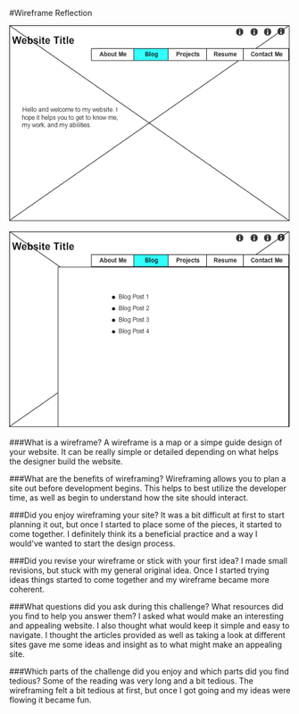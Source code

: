 #Wireframe Reflection

![Index.HTML](imgs/index-html.png)

![BlogIndex.HTML](imgs/blog-index.png)

###What is a wireframe?
A wireframe is a map or a simpe guide design of your website. It can be really simple or detailed depending on what helps the designer build the website.

###What are the benefits of wireframing?
Wireframing allows you to plan a site out before development begins. This helps to best utilize the developer time, as well as begin to understand how the site should interact.

###Did you enjoy wireframing your site?
It was a bit difficult at first to start planning it out, but once I started to place some of the pieces, it started to come together. I definitely think its a beneficial practice and a way I would've wanted to start the design process.

###Did you revise your wireframe or stick with your first idea?
I made small revisions, but stuck with my general original idea. Once I started trying ideas things started to come together and my wireframe became more coherent.

###What questions did you ask during this challenge? What resources did you find to help you answer them?
I asked what would make an interesting and appealing website. I also thought what would keep it simple and easy to navigate. I thought the articles provided as well as taking a look at different sites gave me some ideas and insight as to what might make an appealing site.

###Which parts of the challenge did you enjoy and which parts did you find tedious?
Some of the reading was very long and a bit tedious. The wireframing felt a bit tedious at first, but once I got going and my ideas were flowing it became fun.